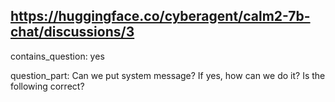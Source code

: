 ## https://huggingface.co/cyberagent/calm2-7b-chat/discussions/3

contains_question: yes

question_part: Can we put system message?
If yes, how can we do it?
Is the following correct?
